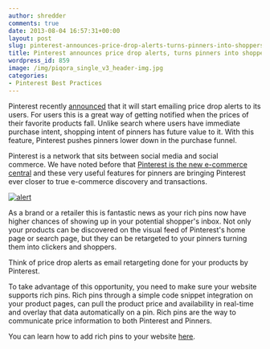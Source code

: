 ```yaml
---
author: shredder
comments: true
date: 2013-08-04 16:57:31+00:00
layout: post
slug: pinterest-announces-price-drop-alerts-turns-pinners-into-shoppers
title: Pinterest announces price drop alerts, turns pinners into shoppers
wordpress_id: 859
image: /img/piqora_single_v3_header-img.jpg
categories:
- Pinterest Best Practices
---
```


Pinterest recently [announced](http://blog.pinterest.com/post/57057851300/pin-a-little-save-a-little) that it will start emailing price drop alerts to its users. For users this is a great way of getting notified when the prices of their favorite products fall. Unlike search where users have immediate purchase intent, shopping intent of pinners has future value to it. With this feature, Pinterest pushes pinners lower down in the purchase funnel.

Pinterest is a network that sits between social media and social commerce. We have noted before that [Pinterest is the new e-commerce central](http://blog.piqora.com/rich-pins-from-pinterest-useful-and-actionable/) and these very useful features for pinners are bringing Pinterest ever closer to true e-commerce discovery and transactions.


[![alert](http://blog.piqora.com/wp-content/uploads/2013/08/alert-1024x683.png)](http://blog.piqora.com/wp-content/uploads/2013/08/alert.png)


As a brand or a retailer this is fantastic news as your rich pins now have higher chances of showing up in your potential shopper's inbox. Not only your products can be discovered on the visual feed of Pinterest's home page or search page, but they can be retargeted to your pinners turning them into clickers and shoppers.

Think of price drop alerts as email retargeting done for your products by Pinterest.

To take advantage of this opportunity, you need to make sure your website supports rich pins. Rich pins through a simple code snippet integration on your product pages, can pull the product price and availability in real-time and overlay that data automatically on a pin. Rich pins are the way to communicate price information to both Pinterest and Pinners.

You can learn how to add rich pins to your website [here](http://business.pinterest.com/rich-pins/).
